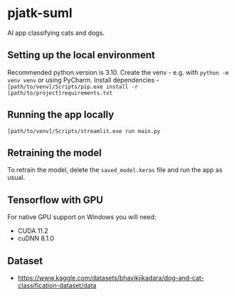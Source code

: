 # pjatk-suml

AI app classifying cats and dogs.

## Setting up the local environment

Recommended python version is 3.10.
Create the venv - e.g. with `python -m venv venv` or using PyCharm.
Install dependencies - `[path/to/venv]/Scripts/pip.exe install -r [path/to/project]requirements.txt` 

## Running the app locally

`[path/to/venv]/Scripts/streamlit.exe run main.py`

## Retraining the model

To retrain the model, delete the `saved_model.keras` file and run the app as usual.

## Tensorflow with GPU

For native GPU support on Windows you will need:
- CUDA 11.2
- cuDNN 8.1.0

## Dataset

- https://www.kaggle.com/datasets/bhavikjikadara/dog-and-cat-classification-dataset/data


